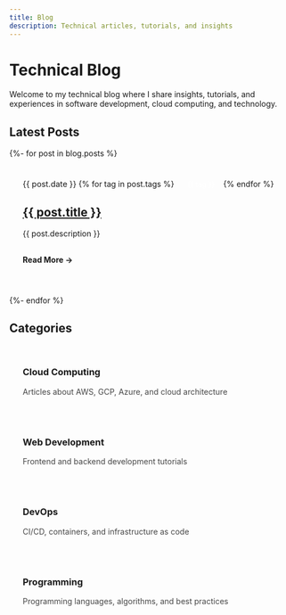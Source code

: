 ```yaml
---
title: Blog
description: Technical articles, tutorials, and insights
---
```


# Technical Blog

Welcome to my technical blog where I share insights, tutorials, and experiences in software development, cloud computing, and technology.

## Latest Posts

{%- for post in blog.posts %}
<div class="post-card">
    <div class="post-meta">
        <span class="post-date">{{ post.date }}</span>
        {% for tag in post.tags %}
        <span class="post-tag">{{ tag }}</span>
        {% endfor %}
    </div>
    <h2><a href="{{ post.url }}">{{ post.title }}</a></h2>
    <p>{{ post.description }}</p>
    <a href="{{ post.url }}" class="read-more">Read More →</a>
</div>
{%- endfor %}

## Categories

<div class="categories-grid">
    <a href="categories/cloud-computing/" class="category-card">
        <h3>Cloud Computing</h3>
        <p>Articles about AWS, GCP, Azure, and cloud architecture</p>
    </a>
    <a href="categories/web-development/" class="category-card">
        <h3>Web Development</h3>
        <p>Frontend and backend development tutorials</p>
    </a>
    <a href="categories/devops/" class="category-card">
        <h3>DevOps</h3>
        <p>CI/CD, containers, and infrastructure as code</p>
    </a>
    <a href="categories/programming/" class="category-card">
        <h3>Programming</h3>
        <p>Programming languages, algorithms, and best practices</p>
    </a>
</div>

<style>
.post-card {
    background: var(--md-code-bg-color);
    padding: 1.5rem;
    border-radius: 8px;
    margin-bottom: 2rem;
}

.post-meta {
    margin-bottom: 1rem;
}

.post-date {
    color: var(--md-default-fg-color--light);
    font-size: 0.9rem;
}

.post-tag {
    background: var(--md-primary-fg-color);
    color: white;
    padding: 0.25rem 0.75rem;
    border-radius: 15px;
    font-size: 0.8rem;
    margin-left: 0.5rem;
}

.read-more {
    display: inline-block;
    margin-top: 1rem;
    color: var(--md-primary-fg-color);
    font-weight: bold;
    text-decoration: none;
}

.categories-grid {
    display: grid;
    grid-template-columns: repeat(auto-fit, minmax(250px, 1fr));
    gap: 1.5rem;
    margin-top: 2rem;
}

.category-card {
    background: var(--md-code-bg-color);
    padding: 1.5rem;
    border-radius: 8px;
    text-decoration: none;
    color: inherit;
    transition: transform 0.2s;
}

.category-card:hover {
    transform: translateY(-5px);
}

.category-card h3 {
    color: var(--md-primary-fg-color);
    margin-top: 0;
}

.category-card p {
    margin-bottom: 0;
    opacity: 0.8;
}
</style>
